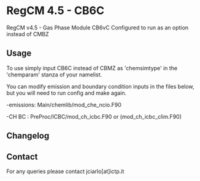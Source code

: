 # RegCM 4.5 - CB6C

RegCM v4.5 - Gas Phase Module CB6vC Configured to run as an option instead of CMBZ

## Usage

To use simply input CB6C instead of CBMZ as 'chemsimtype' in the 'chemparam' stanza of your namelist.

You can modify emission and boundary condition inputs in the files below, but you will need to run config and make again.

-emissions: Main/chemlib/mod_che_ncio.F90

-CH BC    : PreProc/ICBC/mod_ch_icbc.F90 or (mod_ch_icbc_clim.F90)

## Changelog



## Contact

For any queries please contact jciarlo[at]ictp.it
